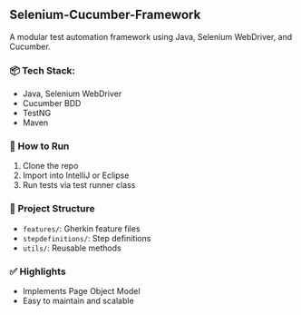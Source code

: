 ## Selenium-Cucumber-Framework
A modular test automation framework using Java, Selenium WebDriver, and Cucumber.

### 📦 Tech Stack:
- Java, Selenium WebDriver
- Cucumber BDD
- TestNG 
- Maven

### 🚀 How to Run
1. Clone the repo
2. Import into IntelliJ or Eclipse
3. Run tests via test runner class

### 📁 Project Structure
- `features/`: Gherkin feature files
- `stepdefinitions/`: Step definitions
- `utils/`: Reusable methods

### ✅ Highlights
- Implements Page Object Model
- Easy to maintain and scalable
